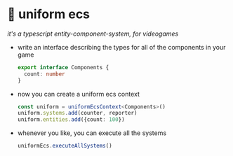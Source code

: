 
# 👔 uniform ecs

*it's a typescript entity-component-system, for videogames*

- write an interface describing the types for all of the components in your game
  ```ts
  export interface Components {
    count: number
  }
  ```
- now you can create a uniform ecs context
  ```ts
  const uniform = uniformEcsContext<Components>()
  uniform.systems.add(counter, reporter)
  uniform.entities.add({count: 100})
  ```
- whenever you like, you can execute all the systems
  ```ts
  uniformEcs.executeAllSystems()
  ```
